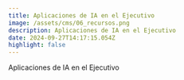 ```yaml
---
title: Aplicaciones de IA en el Ejecutivo
image: /assets/cms/06_recursos.png
description: Aplicaciones de IA en el Ejecutivo
date: 2024-09-27T14:17:15.054Z
highlight: false
---
```

<!--StartFragment-->

Aplicaciones de IA en el Ejecutivo

<!--EndFragment-->
